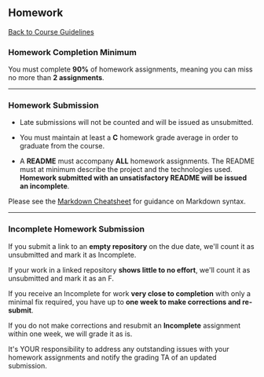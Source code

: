 ## Homework

[Back to Course Guidelines](/../../)

### Homework Completion Minimum

You must complete **90%** of homework assignments, meaning you can miss no more than **2 assignments**.

<hr>

### Homework Submission

-   Late submissions will not be counted and will be issued as unsubmitted.

-   You must maintain at least a **C** homework grade average in order to graduate from the course.

-   A **README** must accompany **ALL** homework assignments. The README must at minimum describe the project and the technologies used. **Homework submitted with an unsatisfactory README will be issued an incomplete**.

Please see the [Markdown Cheatsheet](https://github.com/adam-p/markdown-here/wiki/Markdown-Cheatsheet) for guidance on Markdown syntax.

<hr>

### Incomplete Homework Submission

If you submit a link to an **empty repository** on the due date, we'll count it as unsubmitted and mark it as Incomplete.

If your work in a linked repository **shows little to no effort**, we'll count it as unsubmitted and mark it as an F.

If you receive an Incomplete for work **very close to completion** with only a minimal fix required, you have up to **one week to make corrections and re-submit**.

If you do not make corrections and resubmit an **Incomplete** assignment within one week, we will grade it as is.

It's YOUR responsibility to address any outstanding issues with your homework assignments and notify the grading TA of an updated submission.